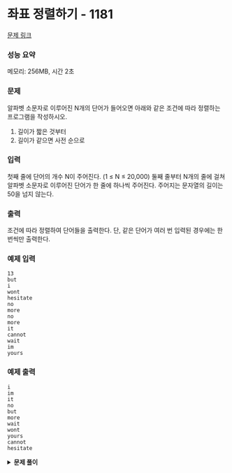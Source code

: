 # 좌표 정렬하기 - 1181

[문제 링크](https://www.acmicpc.net/problem/1181)

### 성능 요약

메모리: 256MB, 시간 2초

### 문제

알파벳 소문자로 이루어진 N개의 단어가 들어오면 아래와 같은 조건에 따라 정렬하는 프로그램을 작성하시오.

1. 길이가 짧은 것부터
2. 길이가 같으면 사전 순으로

### 입력

첫째 줄에 단어의 개수 N이 주어진다. (1 ≤ N ≤ 20,000) 둘째 줄부터 N개의 줄에 걸쳐 알파벳 소문자로 이루어진 단어가 한 줄에 하나씩 주어진다. 주어지는 문자열의 길이는 50을 넘지 않는다.

### 출력

조건에 따라 정렬하여 단어들을 출력한다. 단, 같은 단어가 여러 번 입력된 경우에는 한 번씩만 출력한다.

### 예제 입력

```
13
but
i
wont
hesitate
no
more
no
more
it
cannot
wait
im
yours
```

### 예제 출력

```
i
im
it
no
but
more
wait
wont
yours
cannot
hesitate
```

<details><summary><b>문제 풀이</b></summary>
<div markdown="1">

### 해결

#### 배열 중복값 제거하기

```js
const uniqueWords = input.filter((word, idx) => {
  return input.indexOf(word) === idx;
});
```

- `indexOf()`의 동일한 요소가 존재할 경우 맨 앞의 index를 반환하는 특징을 이용
- 현재 단어의 인덱스 번호와 현재 순서의 인덱스 같다면 uniqueWords 배열에 추가. 단어가 같을 경우 먼저 들어간 인덱스 번호와 비교하게 되어 들어가지 않음.

#### 단어 정렬하기

```js
const sortedWords = uniqueWords.sort().sort((curWord, prevWord) => {
  if (curWord.length !== prevWord.length) {
    return curWord.length - prevWord.length;
  }
});
```

- 일단 단어를 사전 순(unicode순)으로 정렬하기 위해 `sort()`를 사용했다.
- 한번 더 sort를 통해서 길이를 비교해서 정렬햇다.

#### console.log 한번만 사용

```js
let result = "";
sortedWords.forEach((word) => {
  result += `${word}\n`;
});
console.log(result.trim());
```

- 메모리와 시간을 아끼기 위해 `result` 문자열을 만들어 한 번에 출력했다.

</div>
</details>
